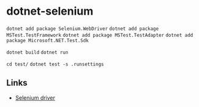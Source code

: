 # dotnet-selenium

`dotnet add package Selenium.WebDriver`
`dotnet add package MSTest.TestFramework`
`dotnet add package MSTest.TestAdapter`
`dotnet add package Microsoft.NET.Test.Sdk`

`dotnet build`
`dotnet run`

`cd test/`
`dotnet test -s .runsettings`

## Links
- [Selenium driver](https://www.selenium.dev/documentation/webdriver/getting_started/install_drivers/)
